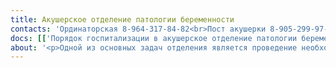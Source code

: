 ```yaml
---
title: Акушерское отделение патологии беременности
contacts: 'Ординаторская 8-964-317-84-82<br>Пост акушерки 8-905-299-97-21'
docs: [['Порядок госпитализации в акушерское отделение патологии беременных ГБУЗ РК "Республиканский перинатальный центр имени Гуткина К.А"','/uploads/3.3.Приказ-232-и-Приложение-1.pdf'],['Правила подготовки к диагностическим исследованиям','/docs/2024-04-15-правила-подготовки-к-диагностическим-исследованиям']]
about: '<p>Одной из основных задач отделения является проведение необходимой терапии при осложненном течении беременности: угрожающие преждевременные роды, преэклампсия различной степени тяжести, многоплодной беременности, резус-конфликте, патологии фето-плацентарной системы, предлежании плаценты, перенашивании беременности.</p><p>В обследовании беременных используются все современные перинатальные технологии: УЗИ, допплерометрия, кардиотокография, мониторирование АД, клинико-лабораторное обследование.</p><p>При экстрагенитальной патологии беременных ведут совместно с терапевтом, при необходимости консультируются специалистами: окулистом, эндокринологом, кардиологом, неврологом, психотерапевтом, психологом.</p><p>Назначение лекарственных препаратов беременным с лечебной целью основывается на данных доказательной медицины и новейших достижений науки: целесообразность, исключительно доказанная необходимость, отсутствие отрицательного влияния на плод.</p><p>Следующая важная задача – подготовка беременных к родоразрешению ( как через естественные родовые пути, так и операцией кесарского сечения ) в зависимости от срока беременности, имеющихся осложнений, сопутствующих заболеваний в интересах матери и плода.</p>'
---
```


